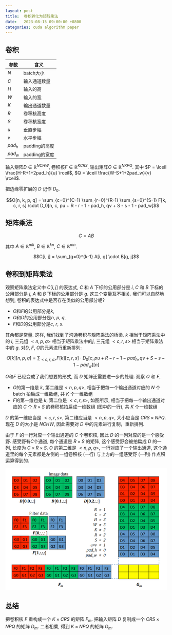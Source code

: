 ```yaml
---
layout: post
title:  卷积转化为矩阵乘法
date:   2023-08-15 09:00:00 +0800
categories: cuda algorithm paper
---
```


## 卷积

| 参数  | 含义          |
| ----- | ------------- |
| $N$     | batch大小     |
| $C$     | 输入通道数量  |
| $H$     | 输入的高      |
| $W$     | 输入的宽      |
| $K$     | 输出通道数量  |
| $R$     | 卷积核高度    |
| $S$     | 卷积核宽度    |
| $u$     | 垂直步幅      |
| $v$     | 水平步幅      |
| $pad_h$ | padding的高度 |
| $pad_w$ | padding的宽度 |

输入矩阵$D \in \mathbb{R}^{NCHW}$, 卷积核$F \in \mathbb{R}^{KCRS}$. 输出矩阵$O \in \mathbb{R}^{NKPQ}$. 
其中 $P = \lceil \frac{H-R+1+2pad_h}{u} \rceil$, $Q = \lceil \frac{W-S+1+2pad_w}{v} \rceil$.

把边缘零扩展的 $D$ 记作 $D_0$.

$$O[n, k, p, q] = \sum_{c=0}^{C-1} \sum_{r=0}^{R-1} \sum_{s=0}^{S-1} F[k, c, r, s] \cdot D_0[n, c, pu + R - r - 1 - pad_h, qv + S - s - 1 - pad_w]$$

## 矩阵乘法

$$C = AB$$

其中 $A \in \mathbb{R}^{mk}$, $B \in \mathbb{R}^{kn}$, $C \in \mathbb{R}^{mn}$.

$$C[i, j] = \sum_{g=0}^{k-1} A[i, g] \cdot B[g, j]$$

## 卷积到矩阵乘法

观察矩阵乘法定义中 $C[i, j]$ 的表达式, $C$ 和 $A$ 下标的公用部分是 $i$, $C$ 和 $B$ 下标的公用部分是 $j$, $A$ 和 $B$ 下标的公用部分是 $g$. 这三个变量互不相关. 我们可以自然地想到, 卷积的表达式中是否存在类似的公用部分呢? 

- $O$和$F$的公用部分是$k$,
- $O$和$D$的公用部分是$n$, $p$, $q$,
- $F$和$D$的公用部分是$c$, $r$, $s$.

其余都是常量. 这样, 我们找到了沟通卷积与矩阵乘法的桥梁. $k$ 相当于矩阵乘法中的 $i$, 三元组 $<n, p, q>$ 相当于矩阵乘法中的$j$, 三元组 $<c, r, s>$ 相当于矩阵乘法中的 $g$. 对$D$, $F$, $O$的元素进行重新排列: 

$$O[k][n, p, q] = \sum_{<c, r, s>} F[k][c, r, s] \cdot D_0[c, pu + R - r - 1 - pad_h, qv + S - s - 1 - pad_w][n]$$

$O$和$F$ 已经变成了我们想要的形式, 而 $D$ 矩阵还需要进一步的处理. 
观察 $O$ 和 $F$, 
- $O$的第一维是 $k$, 第二维是$<n, p, q>$, 相当于把每一个输出通道对应的 $N$ 个 batch 拍扁成一维数组, 共 $K$ 个一维数组
- $F$的第一维也是 $k$, 第二位是 $<c, r, s>$, 如图所示, 相当于把每一个输出通道对应的 $C$ 个 $R \times S$ 的卷积核拍扁成一维数组 (图中的一行), 共 $K$ 个一维数组

$D$ 的第一维应当是 $<c, r, s>$, 第二维应当是 $<n, p, q>$, 大小应当是 $CRS \times NPQ$. 现在 $D$ 的大小是 $NCHW$, 因此需要对 $D$ 中的元素进行复制，重新排列. 

由于 $F$ 的一行对应一个输出通道的 $C$ 个卷积核, 因此 $D$ 的一列对应的是一个感受野. 
感受野有$C$个通道, 每个通道是 $R \times S$ 的矩阵, 这个感受野会被拍扁成 $D$ 的一列, 长度为 $C \times R \times S$. 
$O$ 的第二维是 $<n, p, q>$, 一行对应了一个输出通道, 这个通道里的每个元素都是左侧的一组卷积核 (一行) 与上方的一组感受野 (一列) 作点积运算得到的. 

![test](https://github.com/yu-yake2002/yu-yake2002.github.io/raw/main/pictures/implicit-gemm.png) 

## 总结

把卷积核 $F$ 重构成一个 $K \times CRS$ 的矩阵 $F_m$. 
把输入矩阵 $D$ 复制成一个 $CRS \times NPQ$ 的矩阵 $D_m$. 
二者相乘, 得到 $K \times NPQ$ 的矩阵 $O_m$. 

